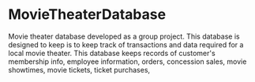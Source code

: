 # MovieTheaterDatabase
Movie theater database developed as a group project. This database is designed to keep is to keep track of transactions and data required for a local movie theater. This database keeps records of customer's membership info, employee information, orders, concession sales, movie showtimes, movie tickets, ticket purchases,
